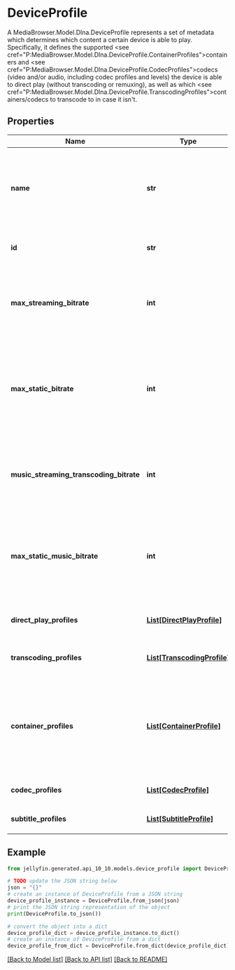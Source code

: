 # DeviceProfile

A MediaBrowser.Model.Dlna.DeviceProfile represents a set of metadata which determines which content a certain device is able to play.  <br />  Specifically, it defines the supported <see cref=\"P:MediaBrowser.Model.Dlna.DeviceProfile.ContainerProfiles\">containers</see> and  <see cref=\"P:MediaBrowser.Model.Dlna.DeviceProfile.CodecProfiles\">codecs</see> (video and/or audio, including codec profiles and levels)  the device is able to direct play (without transcoding or remuxing),  as well as which <see cref=\"P:MediaBrowser.Model.Dlna.DeviceProfile.TranscodingProfiles\">containers/codecs to transcode to</see> in case it isn't.

## Properties

Name | Type | Description | Notes
------------ | ------------- | ------------- | -------------
**name** | **str** | Gets or sets the name of this device profile. User profiles must have a unique name. | [optional] 
**id** | **str** | Gets or sets the unique internal identifier. | [optional] 
**max_streaming_bitrate** | **int** | Gets or sets the maximum allowed bitrate for all streamed content. | [optional] 
**max_static_bitrate** | **int** | Gets or sets the maximum allowed bitrate for statically streamed content (&#x3D; direct played files). | [optional] 
**music_streaming_transcoding_bitrate** | **int** | Gets or sets the maximum allowed bitrate for transcoded music streams. | [optional] 
**max_static_music_bitrate** | **int** | Gets or sets the maximum allowed bitrate for statically streamed (&#x3D; direct played) music files. | [optional] 
**direct_play_profiles** | [**List[DirectPlayProfile]**](DirectPlayProfile.md) | Gets or sets the direct play profiles. | [optional] 
**transcoding_profiles** | [**List[TranscodingProfile]**](TranscodingProfile.md) | Gets or sets the transcoding profiles. | [optional] 
**container_profiles** | [**List[ContainerProfile]**](ContainerProfile.md) | Gets or sets the container profiles. Failing to meet these optional conditions causes transcoding to occur. | [optional] 
**codec_profiles** | [**List[CodecProfile]**](CodecProfile.md) | Gets or sets the codec profiles. | [optional] 
**subtitle_profiles** | [**List[SubtitleProfile]**](SubtitleProfile.md) | Gets or sets the subtitle profiles. | [optional] 

## Example

```python
from jellyfin.generated.api_10_10.models.device_profile import DeviceProfile

# TODO update the JSON string below
json = "{}"
# create an instance of DeviceProfile from a JSON string
device_profile_instance = DeviceProfile.from_json(json)
# print the JSON string representation of the object
print(DeviceProfile.to_json())

# convert the object into a dict
device_profile_dict = device_profile_instance.to_dict()
# create an instance of DeviceProfile from a dict
device_profile_from_dict = DeviceProfile.from_dict(device_profile_dict)
```
[[Back to Model list]](../README.md#documentation-for-models) [[Back to API list]](../README.md#documentation-for-api-endpoints) [[Back to README]](../README.md)


